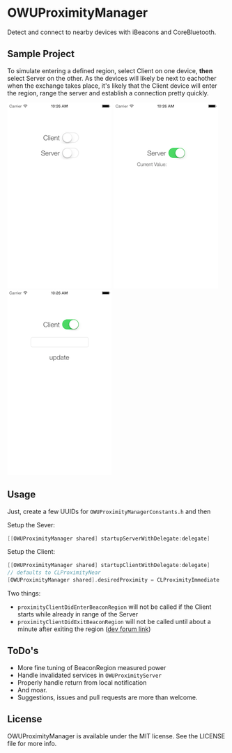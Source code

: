 # OWUProximityManager

Detect and connect to nearby devices with iBeacons and CoreBluetooth.

## Sample Project

To simulate entering a defined region, select Client on one device, **then** select Server on the other. As the devices will likely be next to eachother when the exchange takes place, it's likely that the Client device will enter the region, range the server and establish a connection pretty quickly.

![home](Screenshots/home.png) ![server](Screenshots/server.png) ![client](Screenshots/client.png)

## Usage
Just, create a few UUIDs for `OWUProximityManagerConstants.h` and then

Setup the Sever:
``` objective-c
[[OWUProximityManager shared] startupServerWithDelegate:delegate]
```
Setup the Client:
``` objective-c
[[OWUProximityManager shared] startupClientWithDelegate:delegate]
// defaults to CLProximityNear
[OWUProximityManager shared].desiredProximity = CLProximityImmediate
```
Two things:
- `proximityClientDidEnterBeaconRegion` will not be called if the Client starts while already in range of the Server
- `proximityClientDidExitBeaconRegion` will not be called until about a minute after exiting the region ([dev forum link](https://devforums.apple.com/message/898335#898335))

## ToDo's
- More fine tuning of BeaconRegion measured power
- Handle invalidated services in `OWUProximityServer`
- Properly handle return from local notification
- And moar.
- Suggestions, issues and pull requests are more than welcome.

## License
OWUProximityManager is available under the MIT license. See the LICENSE file for more info.
